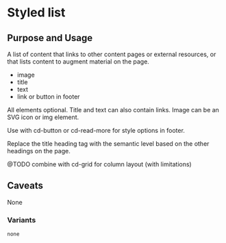 # Styled list

## Purpose and Usage
A list of content that links to other content pages or external resources, or
that lists content to augment material on the page.

- image
- title
- text
- link or button in footer

All elements optional. Title and text can also contain links.
Image can be an SVG icon or img element.

Use with cd-button or cd-read-more for style options in footer.

Replace the title heading tag with the semantic level based on the other headings on the page.

@TODO combine with cd-grid for column layout (with limitations)


## Caveats
None

### Variants

```
none

```
